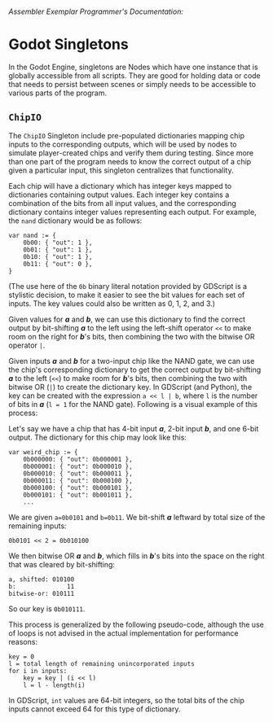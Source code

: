 ###### *Assembler Exemplar* Programmer's Documentation:
# Godot Singletons

In the Godot Engine, singletons are Nodes which have one instance that is
globally accessible from all scripts. They are good for holding data
or code that needs to persist between scenes or simply needs to be
accessible to various parts of the program.

## `ChipIO`

The `ChipIO` Singleton include pre-populated dictionaries mapping chip
inputs to the corresponding outputs, which will be used by nodes to
simulate player-created chips and verify them during testing.
Since more than one part of the program needs to know the correct output of
a chip given a particular input, this singleton centralizes that
functionality.

Each chip will have a dictionary which has integer keys mapped to dictionaries
containing output values.
Each integer key contains a combination of the bits from all input
values, and the corresponding dictionary contains integer values
representing each output.
For example, the `nand` dictionary would be as follows:

```
var nand := {
    0b00: { "out": 1 },
    0b01: { "out": 1 },
    0b10: { "out": 1 },
    0b11: { "out": 0 },
}
```

(The use here of the `0b` binary literal notation provided by GDScript is
a stylistic decision, to make it easier to see the bit values for
each set of inputs. The key values could also be written as 0, 1, 2, and 3.)

Given values for ***a*** and ***b***, we can use this
dictionary to find the correct output by bit-shifting ***a*** to the left
using the left-shift operator `<<` to make room on the right for ***b***'s bits,
then combining the two with the bitwise OR operator `|`.

Given inputs ***a*** and ***b*** for a two-input chip like the NAND gate, we
can use the chip's corresponding dictionary to get the correct
output by bit-shifting ***a*** to the left (`<<`) to make room for ***b***'s
bits, then combining the two with bitwise OR (`|`) to create the dictionary
key.
In GDScript (and Python), the key can be created with the expression
`a << l | b`, where `l` is the number of bits in ***a***
(`l = 1` for the NAND gate).
Following is a visual example of this process:

Let's say we have a chip that has 4-bit input ***a***, 2-bit input ***b***,
and one 6-bit output.
The dictionary for this chip may look like this:

```
var weird_chip := {
    0b000000: { "out": 0b000001 },
    0b000001: { "out": 0b000010 },
    0b000010: { "out": 0b000011 },
    0b000011: { "out": 0b000100 },
    0b000100: { "out": 0b000101 },
    0b000101: { "out": 0b001011 },
    ...
```

We are given `a=0b0101` and `b=0b11`.
We bit-shift ***a*** leftward by total size of the remaining inputs:
```
0b0101 << 2 = 0b010100
```
We then bitwise OR ***a*** and ***b***, which fills in ***b***'s bits into
the space on the right that was cleared by bit-shifting:

```
a, shifted: 010100
b:              11
bitwise-or: 010111
```

So our key is `0b010111`.

This process is generalized by the following pseudo-code, although the use
of loops is not advised in the actual implementation for performance reasons:

```
key = 0
l = total length of remaining unincorporated inputs
for i in inputs:
    key = key | (i << l)
    l = l - length(i)
```

In GDScript, `int` values are 64-bit integers, so the total bits of the
chip inputs cannot exceed 64 for this type of dictionary.
